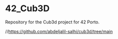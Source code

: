 # 42_Cub3D
Repository for the Cub3d project for 42 Porto.

//https://github.com/abdeljalil-salhi/cub3d/tree/main